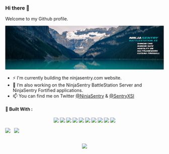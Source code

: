 ### Hi there 👋

Welcome to my Github profile.

![NinjaSentry BattleStation](img/ninjasentry-background-battlestation-xs.jpg)

- ⚡ I'm currently building the ninjasentry.com website.
- 🔭 I’m also working on the NinjaSentry BattleStation Server and NinjaSentry Fortified applications.
- 📫 You can find me on Twitter [@NinjaSentry](https://twitter.com/NinjaSentry) & [@SentryXSI](https://twitter.com/SentryXSI)


#### :jack_o_lantern: Built With :

<p align="center">
<img src="https://cdn.jsdelivr.net/gh/devicons/devicon/icons/php/php-plain.svg" height="65" />
<img src="https://cdn.jsdelivr.net/gh/devicons/devicon/icons/phpstorm/phpstorm-plain-wordmark.svg" height="65" />
<img src="https://cdn.jsdelivr.net/gh/devicons/devicon/icons/javascript/javascript-original.svg" height="65" />
<img src="https://cdn.jsdelivr.net/gh/devicons/devicon/icons/html5/html5-original.svg" height="65" />
<img src="https://cdn.jsdelivr.net/gh/devicons/devicon/icons/css3/css3-original.svg" height="65" />
<img src="https://cdn.jsdelivr.net/gh/devicons/devicon/icons/fedora/fedora-original.svg" height="65" />
<img src="https://cdn.jsdelivr.net/gh/devicons/devicon/icons/git/git-original.svg" height="65" />
<img src="https://cdn.jsdelivr.net/gh/devicons/devicon/icons/bash/bash-plain.svg" height="65" />
<img src="https://cdn.jsdelivr.net/gh/devicons/devicon/icons/vim/vim-plain.svg" height="65" />
<img src="https://cdn.jsdelivr.net/gh/devicons/devicon/icons/firefox/firefox-plain.svg" height="65" />
</p>

<div class="container">

<img style="height: auto; width: 55%;" class="img" src="https://github-readme-stats.vercel.app/api?username=michaelsentry&show_icons=true&theme=github_dark&include_all_commits=true&count_private=true&show_icons=true&line_height=20&hide_border=true" />
&nbsp;
<img style="height: auto; width: 40%;" class="img" src="https://github-readme-stats.vercel.app/api/top-langs/?username=michaelsentry&theme=github_dark&layout=compact&langs_count=4&hide_border=true" /></div>

</div>

<p align="center">
<br />
<img src="https://github-readme-streak-stats.herokuapp.com/?user=michaelsentry&theme=github-dark-blue"/>
</p>

<!--
**MichaelSentry/michaelsentry** is a ✨ _special_ ✨ repository because its `README.md` (this file) appears on your GitHub profile.

Here are some ideas to get you started:

- 🔭 I’m currently working on ...
- 🌱 I’m currently learning ...
- 👯 I’m looking to collaborate on ...
- 🤔 I’m looking for help with ...
- 💬 Ask me about ...
- 📫 How to reach me: ...
- 😄 Pronouns: ...
- ⚡ Fun fact: ...
-->
